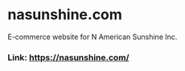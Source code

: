 # nasunshine.com
E-commerce website for N American Sunshine Inc.

### Link: https://nasunshine.com/
